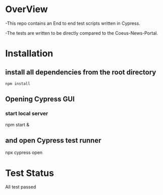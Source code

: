 # OverView 

-This repo contains an End to end test scripts  written in Cypress.

-The tests are written to be directly compared to the  Coeus-News-Portal.

# Installation
## install all dependencies from the root directory
    npm install


## Opening Cypress GUI

### start local server
npm start &
## and open Cypress test runner
npx cypress open 

# Test Status 
All test passed
